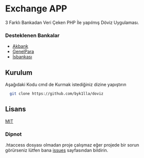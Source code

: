# Exchange APP
3 Farklı Bankadan Veri Çeken PHP İle yapılmış Döviz Uygulaması.

### Desteklenen Bankalar  
- [Akbank](https://www.akbank.com.tr)
- [GenelPara](https://www.genelpara.com) 
- [İşbankası](https://isbank.com.tr)   

## Kurulum 

Aşağıdaki Kodu cmd de Kurmak istediğiniz dizine yapıştırın 

~~~bash  
  git clone https://github.com/byk1lla/doviz
~~~
## Lisans  

[MIT](https://choosealicense.com/licenses/mit/)

### Dipnot
.htaccess dosyası olmadan proje çalışmaz eğer projede bir sorun görürseniz lütfen bana [issues](https://github.com/byk1lla/doviz/issues) sayfasından bildirin.
